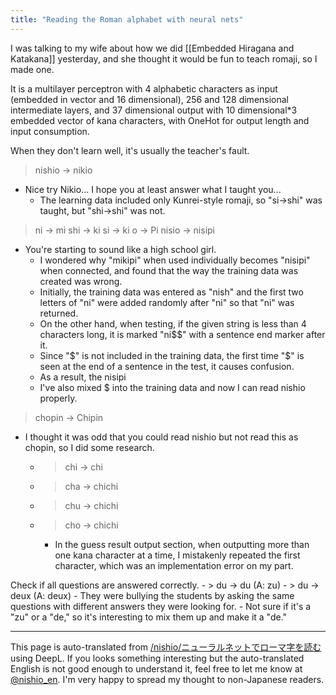 ```yaml
---
title: "Reading the Roman alphabet with neural nets"
---
```


I was talking to my wife about how we did [[Embedded Hiragana and Katakana]] yesterday, and she thought it would be fun to teach romaji, so I made one.

It is a multilayer perceptron with 4 alphabetic characters as input (embedded in vector and 16 dimensional), 256 and 128 dimensional intermediate layers, and 37 dimensional output with 10 dimensional*3 embedded vector of kana characters, with OneHot for output length and input consumption.

When they don't learn well, it's usually the teacher's fault.

> nishio → nikio
- Nice try Nikio... I hope you at least answer what I taught you...
    - The learning data included only Kunrei-style romaji, so "si→shi" was taught, but "shi→shi" was not.

>  ni → mi
>  shi → ki
>  si → ki
>  o → Pi
>  nisio → nisipi
- You're starting to sound like a high school girl.
    - I wondered why "mikipi" when used individually becomes "nisipi" when connected, and found that the way the training data was created was wrong.
    - Initially, the training data was entered as "nish" and the first two letters of "ni" were added randomly after "ni" so that "ni" was returned.
    - On the other hand, when testing, if the given string is less than 4 characters long, it is marked "ni$$" with a sentence end marker after it.
    - Since "$" is not included in the training data, the first time "$" is seen at the end of a sentence in the test, it causes confusion.
    - As a result, the nisipi
    - I've also mixed $ into the training data and now I can read nishio properly.

> chopin → Chipin
- I thought it was odd that you could read nishio but not read this as chopin, so I did some research.
    - >  chi → chi
    - >  cha → chichi
    - >  chu → chichi
    - >  cho → chichi
        - In the guess result output section, when outputting more than one kana character at a time, I mistakenly repeated the first character, which was an implementation error on my part.

Check if all questions are answered correctly.
    - >  du -> du (A: zu)
    - >  du -> deux (A: deux)
        - They were bullying the students by asking the same questions with different answers they were looking for.
        - Not sure if it's a "zu" or a "de," so it's interesting to mix them up and make it a "de."


---
This page is auto-translated from [/nishio/ニューラルネットでローマ字を読む](https://scrapbox.io/nishio/ニューラルネットでローマ字を読む) using DeepL. If you looks something interesting but the auto-translated English is not good enough to understand it, feel free to let me know at [@nishio_en](https://twitter.com/nishio_en). I'm very happy to spread my thought to non-Japanese readers.